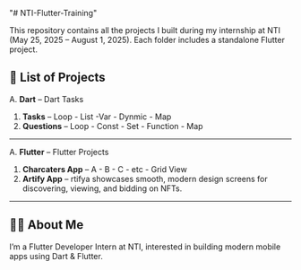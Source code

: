 "# NTI-Flutter-Training" 

This repository contains all the projects I built during my internship at NTI (May 25, 2025 – August 1, 2025). Each folder includes a standalone Flutter project.

## 📁 List of Projects

A. **Dart** – Dart Tasks
1. **Tasks** – Loop - List -Var - Dynmic - Map
2. **Questions** – Loop - Const - Set - Function - Map

---

A. **Flutter** – Flutter Projects
1. **Charcaters App** – A - B - C - etc - Grid View 
2. **Artify App** – rtifya showcases smooth, modern design screens for discovering, viewing, and bidding on NFTs.

---

## 🧑‍💻 About Me

I’m a Flutter Developer Intern at NTI, interested in building modern mobile apps using Dart & Flutter.

